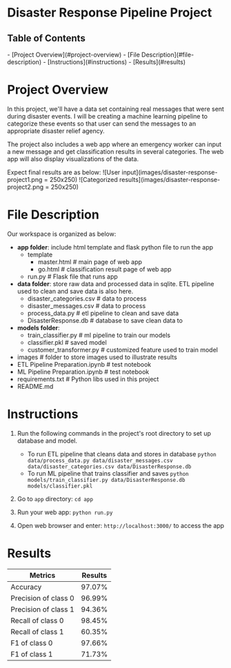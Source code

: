 <h1>Disaster Response Pipeline Project</h1>

<h2>Table of Contents</h2>
- [Project Overview](#project-overview)
- [File Description](#file-description)
- [Instructions](#instructions)
- [Results](#results)

# Project Overview
In this project, we'll have a data set containing real messages that were sent during disaster events. I will be creating a machine learning pipeline to categorize these events so that user can send the messages to an appropriate disaster relief agency.

The project also includes a web app where an emergency worker can input a new message and get classification results in several categories. The web app will also display visualizations of the data.

Expect final results are as below:
![User input](images/disaster-response-project1.png = 250x250)
![Categorized results](images/disaster-response-project2.png = 250x250)

# File Description

Our workspace is organized as below:
  - **app folder**: include html template and flask python file to run the app
    - template
      - master.html # main page of web app
      - go.html # classification result page of web app
    - run.py # Flask file that runs app
  - **data folder**: store raw data and processed data in sqlite. ETL pipeline used to clean and save data is also here.
    - disaster_categories.csv  # data to process 
    - disaster_messages.csv  # data to process
    - process_data.py # etl pipeline to clean and save data
    - DisasterResponse.db   # database to save clean data to
  - **models folder**: 
    - train_classifier.py # ml pipeline to train our models
    - classifier.pkl  # saved model 
    - customer_transformer.py  # customized feature used to train model 
  - images # folder to store images used to illustrate results
  - ETL Pipeline Preparation.ipynb # test notebook
  - ML Pipeline Preparation.ipynb # test notebook
  - requirements.txt # Python libs used in this project
  - README.md

# Instructions
1. Run the following commands in the project's root directory to set up database and model.

    - To run ETL pipeline that cleans data and stores in database
        `python data/process_data.py data/disaster_messages.csv data/disaster_categories.csv data/DisasterResponse.db`
    - To run ML pipeline that trains classifier and saves
        `python models/train_classifier.py data/DisasterResponse.db models/classifier.pkl`

2. Go to `app` directory: `cd app`

3. Run your web app: `python run.py`

4. Open web browser and enter: `http://localhost:3000/` to access the app

# Results

| Metrics              | Results |
|----------------------|---------|
| Accuracy             | 97.07%  |
| Precision of class 0 | 96.99%  |
| Precision of class 1 | 94.36%  |
| Recall of class 0    | 98.45%  |
| Recall of class 1    | 60.35%  |
| F1 of class 0        | 97.66%  |
| F1 of class 1        | 71.73%  |

